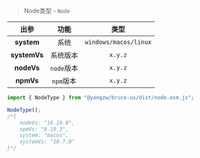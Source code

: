> Node类型 - `Node`

出参|功能|类型
:-:|:-:|:-:
**system**|系统|`windows/macos/linux`
**systemVs**|系统版本|`x.y.z`
**nodeVs**|`node`版本|`x.y.z`
**npmVs**|`npm`版本|`x.y.z`

```js
import { NodeType } from "@yangzw/bruce-us/dist/node.esm.js";

NodeType();
/*{
	nodeVs: "16.19.0",
	npmVs: "8.19.3",
	system: "macos",
	systemVs: "18.7.0"
}*/
```